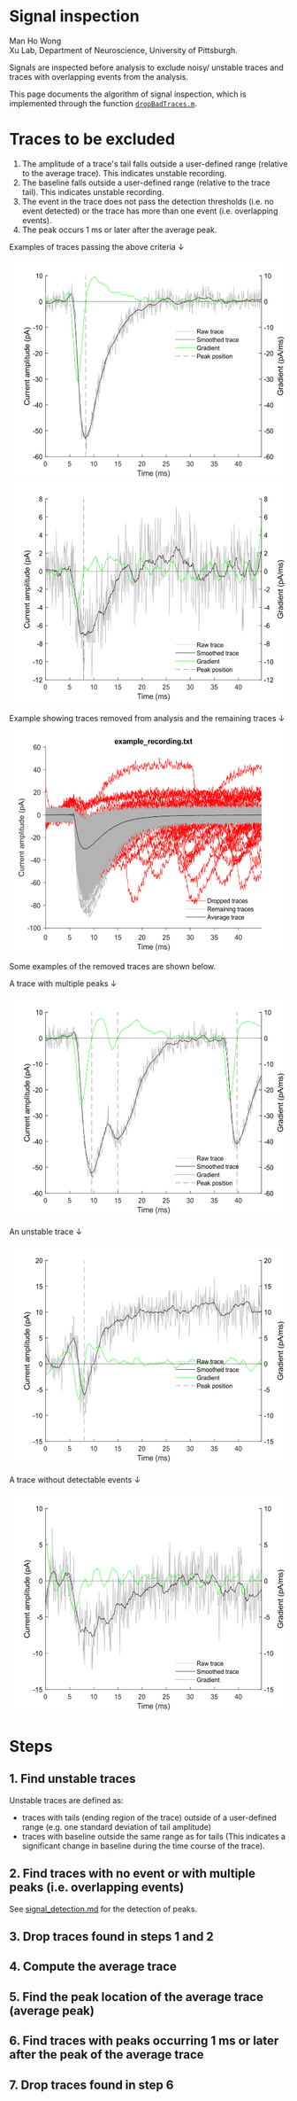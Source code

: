 # Signal inspection

Man Ho Wong  
Xu Lab, Department of Neuroscience, University of Pittsburgh.

Signals are inspected before analysis to exclude noisy/ unstable traces and traces with overlapping events from the analysis.

This page documents the algorithm of signal inspection, which is implemented through the function [`dropBadTraces.m`](../../functions/common/signal_processing/dropBadTraces.m).

# Traces to be excluded

1. The amplitude of a trace's tail falls outside a user-defined range (relative to the average trace). This indicates unstable recording.
2. The baseline falls outside a user-defined range (relative to the trace tail). This indicates unstable recording.
3. The event in the trace does not pass the detection thresholds (i.e. no event detected) or the trace has more than one event (i.e. overlapping events).
4. The peak occurs 1 ms or later after the average peak.

Examples of traces passing the above criteria ↓

<img src="../img/passed_trace.svg" height="400">

<img src="../img/passed_trace_small.svg" height="400">

Example showing traces removed from analysis and the remaining traces ↓

<img src="../img/dropped_traces.png" height="400">

Some examples of the removed traces are shown below.

A trace with multiple peaks ↓

<img src="../img/dropped_by_manypeaks.svg" height="400">

An unstable trace ↓

<img src="../img/dropped_by_stability2.svg" height="400">

A trace without detectable events ↓

<img src="../img/dropped_by_ampl.svg" height="400">

# Steps

## 1. Find unstable traces 

Unstable traces are defined as:
- traces with tails (ending region of the trace) outside of a user-defined range (e.g. one standard deviation of tail amplitude)
- traces with baseline outside the same range as for tails (This indicates a significant change in baseline during the time course of the trace).

## 2. Find traces with no event or with multiple peaks (i.e. overlapping events)

See [signal_detection.md](signal_detection.md) for the detection of peaks.

## 3. Drop traces found in steps 1 and 2

## 4. Compute the average trace

## 5. Find the peak location of the average trace (average peak)

## 6. Find traces with peaks occurring 1 ms or later after the peak of the average trace

## 7. Drop traces found in step 6



